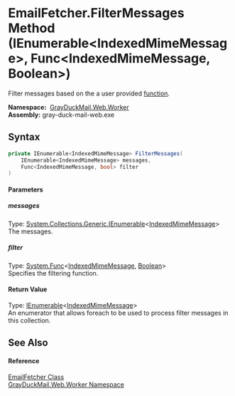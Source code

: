 EmailFetcher.FilterMessages Method (IEnumerable&lt;IndexedMimeMessage>, Func&lt;IndexedMimeMessage, Boolean>)
=============================================================================================================
Filter messages based on the a user provided [function][1].

  **Namespace:**  [GrayDuckMail.Web.Worker][2]  
  **Assembly:** gray-duck-mail-web.exe

Syntax
------

```csharp
private IEnumerable<IndexedMimeMessage> FilterMessages(
	IEnumerable<IndexedMimeMessage> messages,
	Func<IndexedMimeMessage, bool> filter
)
```

#### Parameters

##### *messages*
Type: [System.Collections.Generic.IEnumerable][3]&lt;[IndexedMimeMessage][4]>  
 The messages.

##### *filter*
Type: [System.Func][1]&lt;[IndexedMimeMessage][4], [Boolean][5]>  
 Specifies the filtering function.

#### Return Value
Type: [IEnumerable][3]&lt;[IndexedMimeMessage][4]>  
 An enumerator that allows foreach to be used to process filter messages in this collection. 

See Also
--------

#### Reference
[EmailFetcher Class][6]  
[GrayDuckMail.Web.Worker Namespace][2]  

[1]: https://docs.microsoft.com/dotnet/api/system.func-2
[2]: ../README.md
[3]: https://docs.microsoft.com/dotnet/api/system.collections.generic.ienumerable-1
[4]: ../../GrayDuckMail.Common/IndexedMimeMessage/README.md
[5]: https://docs.microsoft.com/dotnet/api/system.boolean
[6]: README.md